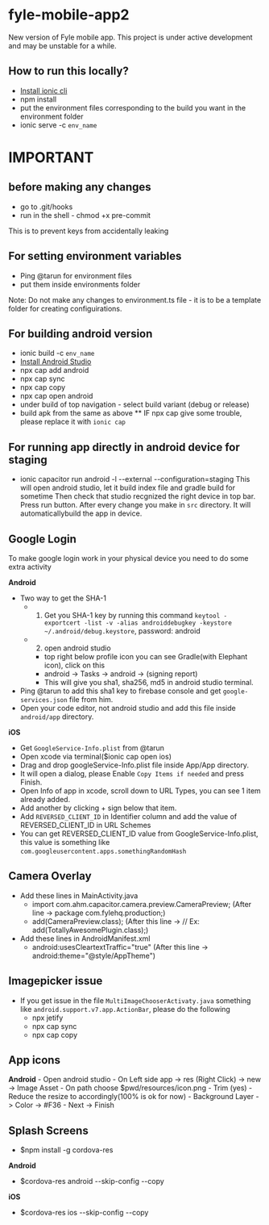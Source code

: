 # fyle-mobile-app2

New version of Fyle mobile app. This project is under active development and may be unstable for a while.

## How to run this locally?

 - [Install ionic cli](https://ionicframework.com/docs/cli)
 - npm install
 - put the environment files corresponding to the build you want in the environment folder
 - ionic serve -c `env_name`

# IMPORTANT
## before making any changes

 - go to .git/hooks
 - run in the shell - chmod +x pre-commit 

This is to prevent keys from accidentally leaking

## For setting environment variables

 - Ping @tarun for environment files
 - put them inside environments folder

Note: Do not make any changes to environment.ts file - it is to be a template folder for creating configuirations.


## For building android version

 - ionic build -c `env_name`
 - [Install Android Studio](https://developer.android.com/studio)
 - npx cap add android
 - npx cap sync
 - npx cap copy
 - npx cap open android
 - under build of top navigation - select build variant (debug or release)
 - build apk from the same as above
 ** IF npx cap give some trouble, please replace it with `ionic cap`

## For running app directly in android device for staging
- ionic capacitor run android -l --external --configuration=staging
  This will open android studio, let it build index file and gradle build for sometime
  Then check that studio recgnized the right device in top bar. Press run button. After every change you make in `src` directory.
  It will automaticallybuild the app in device.

## Google Login

To make google login work in your physical device you need to do some extra activity

**Android**
  - Two way to get the SHA-1
    - 1. Get you SHA-1 key by running this command
      `keytool -exportcert -list -v -alias androiddebugkey -keystore ~/.android/debug.keystore`, password: android
    - 2. open android studio
      - top right below profile icon you can see Gradle(with Elephant icon), click on this
      - android -> Tasks -> android -> (signing report)
      - This will give you sha1, sha256, md5 in android studio terminal.
  - Ping @tarun to add this sha1 key to firebase console and get `google-services.json` file from him.
  - Open your code editor, not android studio and add this file inside `android/app` directory.

**iOS**
  - Get `GoogleService-Info.plist` from @tarun
  - Open xcode via terminal($ionic cap open ios)
  - Drag and drop googleService-Info.plist file inside App/App directory.
  - It will open a dialog, please Enable `Copy Items if needed` and press Finish.
  - Open Info of app in xcode, scroll down to URL Types, you can see 1 item already added.
  - Add another by clicking + sign below that item.
  - Add `REVERSED_CLIENT_ID` in Identifier column and add the value of REVERSED_CLIENT_ID in URL Schemes
  - You can get REVERSED_CLIENT_ID value from GoogleService-Info.plist, this value is something like `com.googleusercontent.apps.somethingRandomHash`

## Camera Overlay
  - Add these lines in MainActivity.java
    - import com.ahm.capacitor.camera.preview.CameraPreview; (After line -> package com.fylehq.production;)
    - add(CameraPreview.class); (After this line -> // Ex: add(TotallyAwesomePlugin.class);)
  - Add these lines in AndroidManifest.xml 
    - android:usesCleartextTraffic="true" (After this line -> android:theme="@style/AppTheme")

## Imagepicker issue
  - If you get issue in the file `MultiImageChooserActivaty.java` something like `android.support.v7.app.ActionBar`, please do the following
    - npx jetify
    - npx cap sync
    - npx cap copy

## App icons

  **Android**
    - Open android studio
    - On Left side app -> res (Right Click) -> new -> Image Asset
    - On path choose $pwd/resources/icon.png
    - Trim (yes)
    - Reduce the resize to accordingly(100% is ok for now)
    - Background Layer -> Color -> #F36
    - Next -> Finish


## Splash Screens
  - $npm install -g cordova-res

  **Android**
  - $cordova-res android --skip-config --copy

  **iOS**
  - $cordova-res ios --skip-config --copy

